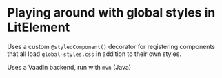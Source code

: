 # Playing around with global styles in LitElement

Uses a custom `@styledComponent()` decorator for registering components that all load `global-styles.css` in addition to their own styles.

Uses a Vaadin backend, run with `mvn` (Java)
